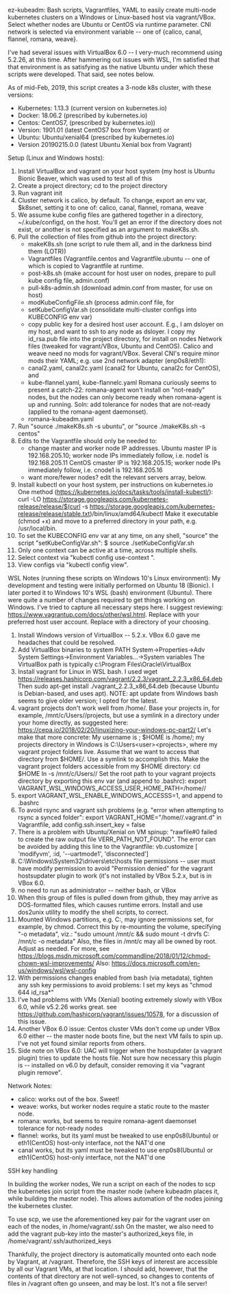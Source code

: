 ez-kubeadm: Bash scripts, Vagrantfiles, YAML to easily create multi-node kubernetes clusters on a Windows or Linux-based
host via vagrant/VBox.  Select whether nodes are Ubuntu or CentOS via runtime parameter.  CNI network is selected via environment
variable -- one of {calico, canal, flannel, romana, weave}.

I've had several issues with VirtualBox 6.0 -- I very-much recommend using 5.2.26, at this time.
After hammering out issues with WSL, I'm satisfied that that environment is as satisfying as the
native Ubuntu under which these scripts were developed.  That said, see notes below.

As of mid-Feb, 2019, this script creates a 3-node k8s cluster, with these versions:
  - Kubernetes: 1.13.3                          (current version on kubernetes.io)
  - Docker:     18.06.2                         (prescribed by kubernetes.io)
  - Centos:     CentOS7,                        (prescribed by kubernetes.io))
  -   Version:  1901.01                         (latest CentOS7 box from Vagrant)
  or
  - Ubuntu:     Ubuntu/xenial64                 (prescribed by kubernetes.io)
  -   Version   20190215.0.0                    (latest Ubuntu Xenial box from Vagrant)

Setup (Linux and Windows hosts):
  1. Install VirtualBox and vagrant on your host system (my host is Ubuntu Bionic Beaver, which
     was used to test all of this
  2. Create a project directory; cd to the project directory
  3. Run vagrant init
  4. Cluster network is calico, by default. To change, export an env var, $k8snet, setting it to
     one of: calico, canal, flannel, romana, weave
  5. We assume kube config files are gathered together in a directory, ~/.kube/configd, on the host. You'll get an
     error if the directory does not exist, or another is not specified as an argument to makeK8s.sh.
  6. Pull the collection of files from github into the project directory:
       - makeK8s.sh (one script to rule them all, and in the darkness bind them (LOTR))
       - Vagrantfiles (Vagrantfile.centos and Vagrantfile.ubuntu -- one of which is copied to Vagrantfile at runtime.
       - post-k8s.sh (make account for host user on nodes, prepare to pull kube config file, admin.conf)
       - pull-k8s-admin.sh (download admin.conf from master, for use on host)
       - modKubeConfigFile.sh (process admin.conf file, for 
       - setKubeConfigVar.sh (consolidate multi-cluster configs into KUBECONFIG env var)
       - copy public key for a desired host user account. E.g., I am dsloyer on my host, and want to ssh
         to any node as dsloyer. I copy my id_rsa.pub file into the project directory, for install on nodes
       Network files (tweaked for vagrant/VBox, Ubuntu and CentOS). Calico and weave need no mods for vagrant/VBox.
       Several CNI's require minor mods their YAML; e.g. use 2nd network adapter (enp0s8/eth1):
       - canal2.yaml, canal2c.yaml (canal2 for Ubuntu, canal2c for CentOS), and
       - kube-flannel.yaml, kube-flannelc.yaml
       Romana curiously seems to present a catch-22: romana-agent won't install on "not-ready" nodes,
       but the nodes can only become ready when romana-agent is up and running. Soln: add tolerance for
       nodes that are not-ready (applied to the romana-agent daemonset).
       - romana-kubeadm.yaml
  7. Run "source ./makeK8s.sh -s ubuntu", or "source ./makeK8s.sh -s centos"
  8. Edits to the Vagrantfile should only be needed to:
      - change master and worker node IP addresses.
        Ubuntu master IP is 192.168.205.10; worker node IPs immediately follow, i.e. node1 is 192.168.205.11
        CentOS cmaster IP is 192.168.205.15; worker node IPs immediately follow, i.e. cnode1 is 192.168.205.16
      - want more/fewer nodes? edit the relevant servers array, below.
  9. Install kubectl on your host system, per instructions on kubernetes.io
     One method (https://kubernetes.io/docs/tasks/tools/install-kubectl/):
       curl -LO https://storage.googleapis.com/kubernetes-release/release/$(curl -s https://storage.googleapis.com/kubernetes-release/release/stable.txt)/bin/linux/amd64/kubectl
     Make it executable (chmod +x) and move to a preferred directory in your path, e.g. /usr/local/bin.
  10. To set the KUBECONFIG env var at any time, on any shell, "source" the script "setKubeConfigVar.sh":
        $ source ./setKubeConfigVar.sh
  11. Only one context can be active at a time, across multiple shells.
  12. Select context via "kubectl config use-context <context-name>".
  13. View configs via "kubectl config view".
  
WSL Notes (running these scripts on Windows 10's Linux environment):
My development and testing were initially performed on Ubuntu 18 (Bionic). I later ported it to 
Windows 10's WSL (bash) environment (Ubuntu).
There were quite a number of changes required to get things working on Windows.
I've tried to capture all necessary steps here. I suggest reviewing: https://www.vagrantup.com/docs/other/wsl.html.
Replace <user> with your preferred host user account. Replace <projects> with a directory of your choosing.

  1. Install Windows version of VirtualBox -- 5.2.x.  VBox 6.0 gave me headaches that could be resolved.
  2. Add VirtualBox binaries to system PATH
       System->Properties->Adv System Settings->Environment Variables...->System variables
     The VirtualBox path is typically c:\Program Files\Oracle\VirtualBox
  3. Install vagrant for Linux in WSL bash.  I used 
       wget https://releases.hashicorp.com/vagrant/2.2.3/vagrant_2.2.3_x86_64.deb
     Then sudo apt-get install ./vagrant_2.2.3_x86_64.deb (because Ubuntu is Debian-based, and uses apt).
     NOTE: apt update from Windows bash seems to give older version; I opted for the latest.
  4. vagrant projects don't work well from /home/<user>. Base your projects in, for example, /mnt/c/Users/<user>/projects,
     but use a symlink in a directory under your home directly, as suggested here:
       https://cepa.io/2018/02/20/linuxizing-your-windows-pc-part2/
     Let's make that more concrete:
       My username is <user>; $HOME is /home/<user>; my projects directory in Windows is
       C:\Users\<user>\<projects>, where my vagrant project folders live. Assume that we want to access 
       that directory from $HOME/<projects>. Use a symlink to accomplish this.
       Make the vagrant project folders accessible from my $HOME directory:
         cd $HOME
         ln -s /mnt/c/Users/<user>/<projects> <projects>
       Set the root path to your vagrant projects directory by exporting this env var (and append to .bashrc):
         export VAGRANT_WSL_WINDOWS_ACCESS_USER_HOME_PATH=/home/<user>/<projects>
  5. export VAGRANT_WSL_ENABLE_WINDOWS_ACCESSS=1, and append to .bashrc
  6. To avoid rsync and vagrant ssh problems (e.g. "error when attempting to rsync a synced folder":
       export VAGRANT_HOME="/home/<user>/.vagrant.d"
     in Vagrantfile, add
       config.ssh.insert_key = false
  7. There is a problem with Ubuntu/Xenial on VM spinup: "rawfile#0 failed to create the raw output file VERR_PATH_NOT_FOUND".
     The error can be avoided by adding this line to the Vagrantfile:
       vb.customize [ 'modifyvm', :id, '--uartmode1', 'disconnected']
  8. C:\Windows\System32\drivers\etc\hosts file permissions -- user must have modify permission
     to avoid "Permission denied" for the vagrant hostsupdater plugin to work (it's not installed by
     VBox 5.2.x, but is in VBox 6.0.
  9. no need to run as administrator -- neither bash, or VBox
  10. When this group of files is pulled down from github, they may arrive as DOS-formatted files, which
     causes runtime errors.  Install and use dos2unix utility to modify the shell scripts, to correct.
  11. Mounted Windows partitions, e.g. C:, may ignore permissions set, for example, by chmod. Correct this
      by re-mounting the volume, specifying "-o metadata", viz.:
       "sudo umount /mnt/c && sudo mount -t drvfs C: /mnt/c -o metadata"
      Also, the files in /mnt/c may all be owned by root. Adjust as needed.
      For more, see https://blogs.msdn.microsoft.com/commandline/2018/01/12/chmod-chown-wsl-improvements/
      Also: https://docs.microsoft.com/en-us/windows/wsl/wsl-config
  12. With permissions changes enabled from bash (via metadata), tighten any ssh key permissions to avoid
      problems: I set my keys as "chmod 644 id_rsa*"
  13. I've had problems with VMs (Xenial) booting extremely slowly with VBox 6.0, while v5.2.26 works great.
      see https://github.com/hashicorp/vagrant/issues/10578, for a discussion of this issue.
  14. Another VBox 6.0 issue: Centos cluster VMs don't come up under VBox 6.0 either -- the master node
      boots fine, but the next VM fails to spin up. I've not yet found similar reports from others.
  15. Side note on VBox 6.0: UAC will trigger when the hostupdater (a vagrant plugin) tries to update
      the hosts file. Not sure how necessary this plugin is -- installed on v6.0 by default, consider
      removing it via "vagrant plugin remove".

Network Notes:
  - calico:    works out of the box. Sweet!
  - weave:     works, but worker nodes require a static route to the master node.
  - romana:    works, but seems to require romana-agent daemonset tolerance for not-ready nodes
  - flannel:   works, but its yaml must be tweaked to use enp0s8(Ubuntu) or eth1(CentOS) host-only interface, not the NAT'd one
  - canal      works, but its yaml must be tweaked to use enp0s8(Ubuntu) or eth1(CentOS) host-only interface, not the NAT'd one

SSH key handling

In building the worker nodes, We run a script on each of the nodes to scp the kubernetes join script
from the master node (where kubeadm places it, while building the master node).
This allows automation of the nodes joining the kubernetes cluster.

To use scp, we use the aforementioned key pair for the vagrant user on each of the nodes,
in /home/vagrant/.ssh
On the master, we also need to add the vagrant pub-key into the master's authorized_keys file, in
/home/vagrant/.ssh/authorized_keys

Thankfully, the project directory is automatically mounted onto each node by Vagrant, at /vagrant.
Therefore, the SSH keys of interest are accessible by all our Vagrant VMs, at that location.
I should add, however, that the contents of that directory are not well-synced, so changes to contents
of files in /vagrant often go unseen, and may be lost. It's not a file server!
